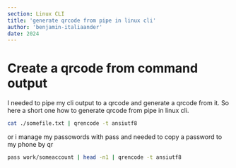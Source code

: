 ```yaml
---
section: Linux CLI
title: 'generate qrcode from pipe in linux cli'
author: 'benjamin-italiaander'
date: 2024
---
```


# Create a qrcode from command output 
I needed to pipe my cli output to a qrcode and generate a qrcode from it.
So here a short one how to generate qrcode from pipe in linux cli.

```bash
cat ./somefile.txt | qrencode -t ansiutf8
```

or i manage my passowords with pass and needed to copy a password to my phone by qr

```bash
pass work/someaccount | head -n1 | qrencode -t ansiutf8
```

